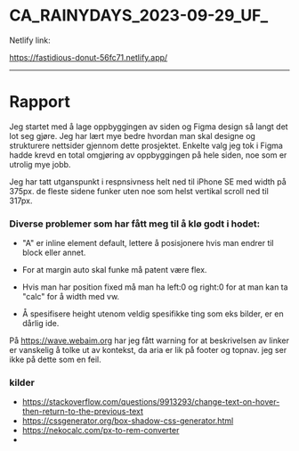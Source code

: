 # CA_RAINYDAYS_2023-09-29_UF_
 
Netlify link: 

https://fastidious-donut-56fc71.netlify.app/

___________________________________________________________



# Rapport


Jeg startet med å lage oppbyggingen av siden og Figma design så langt det lot seg gjøre. Jeg har lært mye bedre hvordan man skal designe og strukturere nettsider gjennom dette prosjektet. Enkelte valg jeg tok i Figma hadde krevd en total omgjøring av oppbyggingen på hele siden, noe som er utrolig mye jobb.

Jeg har tatt utganspunkt i respnsivness helt ned til iPhone SE med width på 375px. de fleste sidene funker uten noe som helst vertikal scroll ned til 317px. 





### Diverse problemer som har fått meg til å klø godt i hodet:

* "A" er inline element default, lettere å posisjonere hvis man endrer til block eller annet.

* For at margin auto skal funke må patent være flex.

* Hvis man har position fixed må man ha left:0 og right:0 for at man kan ta "calc" for å width med vw.

* Å spesifisere height utenom veldig spesifikke ting som eks bilder, er en dårlig ide.

På https://wave.webaim.org har jeg fått warning for at beskrivelsen av linker er vanskelig å tolke ut av kontekst, da aria er lik på footer og topnav. jeg ser ikke på dette som en feil. 


### kilder
* https://stackoverflow.com/questions/9913293/change-text-on-hover-then-return-to-the-previous-text
* https://cssgenerator.org/box-shadow-css-generator.html
* https://nekocalc.com/px-to-rem-converter
* 
